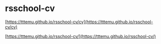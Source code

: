 # rsschool-cv

[https://tttemu.github.io/rsschool-cv/cv](https://tttemu.github.io/rsschool-cv/cv)

[https://tttemu.github.io/rsschool-cv/](https://tttemu.github.io/rsschool-cv/)



